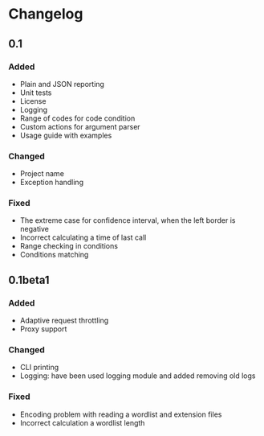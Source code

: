 # Changelog

## 0.1

### Added

- Plain and JSON reporting
- Unit tests
- License
- Logging
- Range of codes for code condition
- Custom actions for argument parser
- Usage guide with examples

### Changed

- Project name
- Exception handling

### Fixed

- The extreme case for confidence interval, when the left border is negative
- Incorrect calculating a time of last call
- Range checking in conditions
- Conditions matching

## 0.1beta1

### Added

- Adaptive request throttling
- Proxy support

### Changed

- CLI printing
- Logging: have been used logging module and added removing old logs

### Fixed

- Encoding problem with reading a wordlist and extension files
- Incorrect calculation a wordlist length
